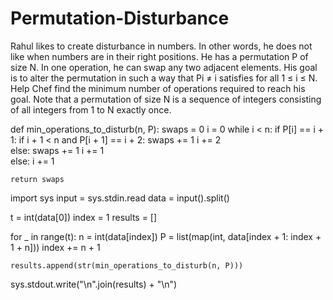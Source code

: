 # Permutation-Disturbance

Rahul likes to create disturbance in numbers. In other words, he does not like when numbers are in their right positions.
He has a permutation P of size N. In one operation, he can swap any two adjacent elements.
His goal is to alter the permutation in such a way that Pi ≠ i satisfies for all 1 ≤ i ≤ N.
Help Chef find the minimum number of operations required to reach his goal.
Note that a permutation of size N is a sequence of integers consisting of all integers from 1 to N exactly once.

def min_operations_to_disturb(n, P):
    swaps = 0
    i = 0
    while i < n:
        if P[i] == i + 1:
            if i + 1 < n and P[i + 1] == i + 2:
                swaps += 1
                i += 2  
            else:
                swaps += 1
                i += 1  
        else:
            i += 1
    
    return swaps

import sys
input = sys.stdin.read
data = input().split()

t = int(data[0])
index = 1
results = []

for _ in range(t):
    n = int(data[index])
    P = list(map(int, data[index + 1: index + 1 + n]))
    index += n + 1
    
    results.append(str(min_operations_to_disturb(n, P)))

sys.stdout.write("\n".join(results) + "\n")
